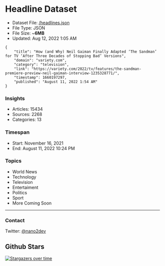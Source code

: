 # Headline Dataset

- Dataset File: [/headlines.json](https://raw.githubusercontent.com/fwd/news/master/headlines.json) 
- File Type: JSON
- File Size: ~**6MB**
- Updated: Aug 12, 2022 1:05 AM

```
{
    "title": "How (and Why) Neil Gaiman Finally Adapted ‘The Sandman’ for TV ‘After Three Decades of Stopping Bad’ Versions",
    "domain": "variety.com",
    "category": "television",
    "link": "https://variety.com/2022/tv/features/the-sandman-premiere-preview-neil-gaiman-interview-1235328771/",
    "timestamp": 1660197297,
    "published": "August 11, 2022 1:54 AM"
}
```

### Insights

- Articles: 15434
- Sources: 2268
- Categories: 13

### Timespan

- Start: November 16, 2021
- End: August 11, 2022 10:24 PM

### Topics

- World News
- Technology
- Television
- Entertaiment
- Politics
- Sport
- More Coming Soon

---

### Contact 

Twitter: [@nano2dev](https://twitter.com/nano2dev)

## Github Stars

[![Stargazers over time](https://starchart.cc/fwd/news.svg)](https://starchart.cc/fwd/news)
	